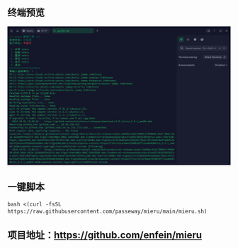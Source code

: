 ## 终端预览

![preview](预览.png)


## 一键脚本
```
bash <(curl -fsSL https://raw.githubusercontent.com/passeway/mieru/main/mieru.sh)
```


## 项目地址：https://github.com/enfein/mieru
